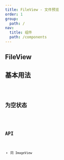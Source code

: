 ```yaml
---
title: FileView - 文件预览
order: 1
group:
  path: /
nav:
  title: 组件
  path: /components
---
```


## FileView

## 基本用法

<code src="./demos/base" />

## 为空状态

<code src="./demos/empty" />

## API

- 同 ImageView
